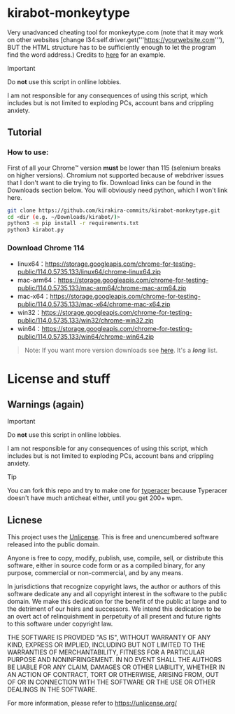# kirabot-monkeytype
Very unadvanced cheating tool for monkeytype.com (note that it may work on other websites [change l34:self.driver.get('''https://yourwebsite.com'''), BUT the HTML structure has to be sufficiently enough to let the program find the word address.) Credits to [here](https://github.com/CuriousAvenger/MonkeyType-Bot) for an example.
> [!IMPORTANT]
> Do **not** use this script in onlline lobbies.  
>  
> I am not responsible for any consequences of using this script, which includes but is not limited to exploding PCs, account bans and crippling anxiety.
## Tutorial
### How to use:
First of all your Chrome™ version **must** be lower than 115 (selenium breaks on higher versions). Chromium not supported because of webdriver issues that I don't want to die trying to fix. Download links can be found in the Downloads section below. You will obviously need python, which I won't link here.
```bash
git clone https://github.com/kirakira-commits/kirabot-monkeytype.git
cd <dir (e.g. ~/Downloads/kirabot/)>
python3 -m pip install -r requirements.txt
python3 kirabot.py
```

### Download Chrome 114
- linux64：https://storage.googleapis.com/chrome-for-testing-public/114.0.5735.133/linux64/chrome-linux64.zip
- mac-arm64：https://storage.googleapis.com/chrome-for-testing-public/114.0.5735.133/mac-arm64/chrome-mac-arm64.zip
- mac-x64：https://storage.googleapis.com/chrome-for-testing-public/114.0.5735.133/mac-x64/chrome-mac-x64.zip
- win32：https://storage.googleapis.com/chrome-for-testing-public/114.0.5735.133/win32/chrome-win32.zip
- win64：https://storage.googleapis.com/chrome-for-testing-public/114.0.5735.133/win64/chrome-win64.zip
> Note: If you want more version downloads see [here](https://www.cnblogs.com/aiyablog/articles/18217977). It's a ***long*** list.
# License and stuff
## Warnings (again)
> [!IMPORTANT]
> Do **not** use this script in onlline lobbies.  
>  
> I am not responsible for any consequences of using this script, which includes but is not limited to exploding PCs, account bans and crippling anxiety.

> [!TIP]
> You can fork this repo and try to make one for [typeracer](https://play.typeracer.com/) because Typeracer doesn't have much anticheat either, until you get 200+ wpm.
## Licnese
This project uses the [Unlicense](https://unlicense.org/).
This is free and unencumbered software released into the public domain.

Anyone is free to copy, modify, publish, use, compile, sell, or
distribute this software, either in source code form or as a compiled
binary, for any purpose, commercial or non-commercial, and by any
means.

In jurisdictions that recognize copyright laws, the author or authors
of this software dedicate any and all copyright interest in the
software to the public domain. We make this dedication for the benefit
of the public at large and to the detriment of our heirs and
successors. We intend this dedication to be an overt act of
relinquishment in perpetuity of all present and future rights to this
software under copyright law.

THE SOFTWARE IS PROVIDED "AS IS", WITHOUT WARRANTY OF ANY KIND,
EXPRESS OR IMPLIED, INCLUDING BUT NOT LIMITED TO THE WARRANTIES OF
MERCHANTABILITY, FITNESS FOR A PARTICULAR PURPOSE AND NONINFRINGEMENT.
IN NO EVENT SHALL THE AUTHORS BE LIABLE FOR ANY CLAIM, DAMAGES OR
OTHER LIABILITY, WHETHER IN AN ACTION OF CONTRACT, TORT OR OTHERWISE,
ARISING FROM, OUT OF OR IN CONNECTION WITH THE SOFTWARE OR THE USE OR
OTHER DEALINGS IN THE SOFTWARE.

For more information, please refer to <https://unlicense.org/>
